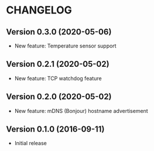 # CHANGELOG

## Version 0.3.0 (2020-05-06)

* New feature: Temperature sensor support

## Version 0.2.1 (2020-05-02)

* New feature: TCP watchdog feature

## Version 0.2.0 (2020-05-02)

* New feature: mDNS (Bonjour) hostname advertisement

## Version 0.1.0 (2016-09-11)

* Initial release
